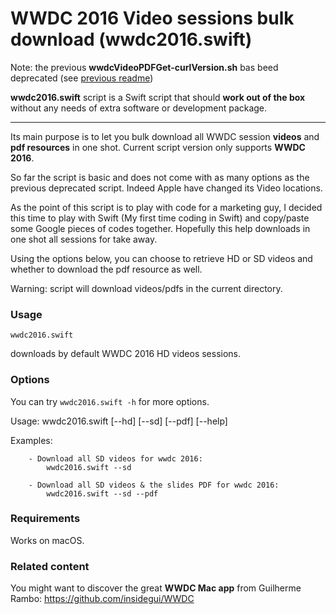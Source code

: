 WWDC 2016 Video sessions bulk download (wwdc2016.swift)
================

Note: the previous **wwdcVideoPDFGet-curlVersion.sh** bas beed deprecated (see [previous readme](https://github.com/ohoachuck/wwdc-downloader/blob/master/DEPRECATED-README.md))

**wwdc2016.swift** script is a Swift script that should **work out of the box** without any needs of extra software or development package.
** **

Its main purpose is to let you bulk download all WWDC session **videos** and **pdf resources** in one shot.
Current script version only supports **WWDC 2016**.

So far the script is basic and does not come with as many options as the previous deprecated script. Indeed Apple have changed its Video locations.

As the point of this script is to play with code for a marketing guy, I decided this time to play with Swift (My first time coding in Swift) and copy/paste some Google pieces of codes together. Hopefully this help downloads in one shot all sessions for take away.

Using the options below, you can choose to retrieve HD or SD videos and whether to download the pdf resource as well.

Warning: script will download videos/pdfs in the current directory.

### Usage
`wwdc2016.swift`

downloads by default WWDC 2016 HD videos sessions.

### Options
You can try `wwdc2016.swift -h` for more options.

Usage: 	wwdc2016.swift [--hd] [--sd] [--pdf] [--help]

Examples:

		- Download all SD videos for wwdc 2016:
			wwdc2016.swift --sd
			
		- Download all SD videos & the slides PDF for wwdc 2016:
			wwdc2016.swift --sd --pdf
		
### Requirements
Works on macOS.


### Related content
You might want to discover the great **WWDC Mac app** from Guilherme Rambo:  https://github.com/insidegui/WWDC
